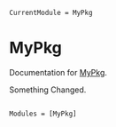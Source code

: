 ```@meta
CurrentModule = MyPkg
```

# MyPkg

Documentation for [MyPkg](https://github.com/Da-Be-Ru/MyPkg.jl).

Something Changed.
```@index
```

```@autodocs
Modules = [MyPkg]
```
